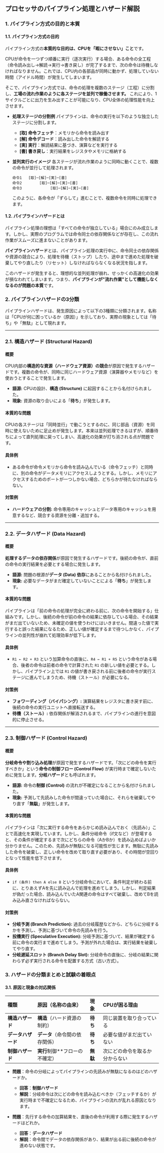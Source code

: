
## プロセッサのパイプライン処理とハザード解説

### 1. パイプライン方式の目的と本質

#### 1.1. パイプライン方式の目的
パイプライン方式の**本質的な目的は、CPUを「暇にさせない」こと**です。

CPUが命令を一つずつ順番に実行（逐次実行）する場合、ある命令の全工程（命令読み出し→解読→実行→書き戻し）が完了するまで、次の命令は待機しなければなりません。これでは、CPU内の各部品が同時に動かず、処理していない時間（アイドル時間）が発生してしまいます。

そこで、パイプライン方式では、命令の処理を複数のステージ（工程）に分割し、**工場の流れ作業のように各ステージを並列で稼働させます。** これにより、1サイクルごとに出力を生み出すことが可能になり、CPU全体の処理性能を向上させます。

*   **処理ステージの分割例**
    パイプラインは、命令の実行を以下のような独立したステージに分割します。
    *   **[取] 命令フェッチ**：メモリから命令を読み出す
    *   **[解] 命令デコード**：読み出した命令を解読する
    *   **[実] 実行**：解読結果に基づき、演算などを実行する
    *   **[書] 書き戻し**：実行結果をレジスタやメモリに格納する

*   **並列実行のイメージ**
    各ステージが流れ作業のように同時に動くことで、複数の命令が並行して処理されます。

    ```
    命令1   [取]─[解]─[実]─[書]
    命令2        [取]─[解]─[実]─[書]
    命令3             [取]─[解]─[実]─[書]
    ```
    このように、各命令が「ずらして」進むことで、複数命令を同時に処理できます。

#### 1.2. パイプラインハザードとは
パイプライン処理の理想は「すべての命令が独立している」場合にのみ成立します。しかし、実際のプログラムでは命令同士の依存関係などが存在し、この流れ作業がスムーズに進まないことがあります。

**パイプラインハザード**とは、パイプライン処理の実行中に、命令同士の依存関係や資源の競合により、処理を待機（ストップ）したり、途中まで進めた処理を破棄してやり直したり（リセット）しなければならなくなる状況を指します。

このハザードが発生すると、理想的な並列処理が崩れ、せっかくの高速化の効果が損なわれてしまいます。つまり、**パイプラインが"流れ作業"として機能しなくなるのが問題の本質**です。

### 2. パイプラインハザードの3分類

パイプラインハザードは、発生原因によって以下の3種類に分類されます。名称は「CPUが何に困っているか（原因）」を示しており、実際の現象としては「待ち」や「無駄」として現れます。

---
### 2.1. 構造ハザード (Structural Hazard)

#### 概要
CPU内部の**構造的な資源（ハードウェア資源）の競合**が原因で発生するハザードです。複数の命令が、同時に同じハードウェア資源（演算器やメモリなど）を使おうとすることで発生します。

*   **語源:** CPUの設計、**構造 (Structure)** に起因することから名付けられました。
*   **現象:** 資源の取り合いによる「**待ち**」が発生します。

#### 本質的な問題
CPUの各ステージは「同時並行」で動こうとするのに、同じ部品（資源）を同時に使えないために足止めが発生します。本来は並列処理できるはずが、順番待ちによって直列処理に戻ってしまい、高速化の効果が打ち消される点が問題です。

#### 具体例
*   ある命令が命令メモリから命令を読み込んでいる（命令フェッチ）と同時に、別の命令がデータメモリにアクセスしようとする。しかし、メモリにアクセスするためのポートが一つしかない場合、どちらかが待たなければならない。

#### 対策例
*   **ハードウェアの分割:** 命令専用のキャッシュとデータ専用のキャッシュを用意するなど、競合する資源を分離・追加する。

---

### 2.2. データハザード (Data Hazard)

#### 概要
**処理するデータの依存関係**が原因で発生するハザードです。後続の命令が、直前の命令の実行結果を必要とする場合に発生します。

*   **語源:** 問題の根源が**データ (Data) 依存**にあることから名付けられました。
*   **現象:** 必要なデータがまだ確定していないことによる「**待ち**」が発生します。

#### 本質的な問題
パイプラインは「前の命令の処理が完全に終わる前に、次の命令を開始する」仕組みです。しかし、後続の命令が前の命令の結果に依存している場合、その結果がまだ出ていないため、未確定の値を使うわけにはいきません。間違った値で実行すると誤った結果になるため、正しい値が確定するまで待つしかなく、パイプラインの並列性が崩れて処理効率が低下します。

#### 具体例
*   `R1 ← R2 + R3` という加算命令の直後に、`R4 ← R1 + R5` という命令がある場合、後者の命令は前者の命令で計算された `R1` の新しい値を必要とする。しかし、パイプライン上では `R1` の値が書き戻される前に後者の命令が実行ステージに進んでしまうため、待機（ストール）が必要になる。

#### 対策例
*   **フォワーディング（バイパシング）:** 演算結果をレジスタに書き戻す前に、後続の命令の実行ユニットへ直接転送する。
*   **待機（ストール）:** 依存関係が解消されるまで、パイプラインの進行を意図的に停止させる。

---

### 2.3. 制御ハザード (Control Hazard)

#### 概要
**分岐命令や割り込み処理**が原因で発生するハザードです。「次にどの命令を実行すべきか」という**命令の制御フロー (Control Flow)** が実行時まで確定しないために発生します。**分岐ハザード**とも呼ばれます。

*   **語源:** 命令の**制御 (Control)** の流れが不確定になることから名付けられました。
*   **現象:** 予測して先読みした命令が間違っていた場合に、それらを破棄してやり直す「**無駄**」が発生します。

#### 本質的な問題
パイプラインは「次に実行する命令をあらかじめ読み込んでおく（先読み）」ことで高速化を実現しています。しかし、条件分岐命令（if文など）が登場すると、その条件が確定するまで次にどちらの命令（AかBか）を読み込めばよいか分かりません。このため、先読みが無駄になる可能性が生じます。無駄に先読みした命令を破棄し、正しい命令を改めて取り直す必要があり、その時間が空回りとなって性能を低下させます。

#### 具体例
*   `if (条件) then A else B` という分岐命令において、条件判定が終わる前に、とりあえずAを先に読み込んで処理を進めてしまう。しかし、判定結果が偽だった場合、読み込んでいたA関連の命令はすべて破棄し、改めてBを読み込み直さなければならない。

#### 対策例
*   **分岐予測 (Branch Prediction):** 過去の分岐履歴などから、どちらに分岐するかを予測し、予測に基づいて命令の先読みを行う。
*   **投機実行 (Speculative Execution):** 分岐予測に基づいて、結果が確定する前に命令の実行まで進めてしまう。予測が外れた場合は、実行結果を破棄してやり直す。
*   **分岐遅延スロット (Branch Delay Slot):** 分岐命令の直後に、分岐の結果に関わらず必ず実行される命令を配置する方式（古い方式）。

### 3. ハザードの分類まとめと試験の着眼点

#### 3.1. 原因と現象の対応関係

| 種類 | 原因（名称の由来） | 現象 | CPUが困る理由 |
| :--- | :--- | :--- | :--- |
| **構造ハザード** | **構造**（ハード資源の制約） | **待ち** | 同じ装置を取り合っている |
| **データハザード** | **データ**（命令間の依存関係） | **待ち** | 必要な値がまだ出ていない |
| **制御ハザード** | **実行**制御**フローの不確定） | **無駄** | 次にどの命令を取るか分からない |

*   **問題**：命令の分岐によってパイプラインの先読みが無駄になるのはどのハザードか。
    *   **回答**：**制御ハザード**
    *   **解説**：分岐命令は次にどの命令を読み込むべきか（フェッチするか）が実行時まで不確定になるため、パイプラインの流れが乱れる原因となります。

*   **問題**：先行する命令の加算結果を、直後の命令が利用する際に発生するハザードはどれか。
    *   **回答**：**データハザード**
    *   **解説**：命令間でデータの依存関係があり、結果が出る前に後続の命令が進めない状態です。